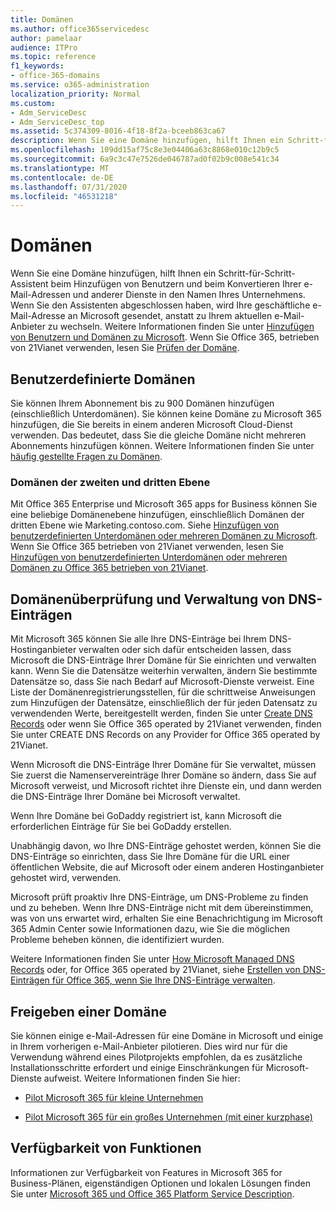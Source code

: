 ```yaml
---
title: Domänen
ms.author: office365servicedesc
author: pamelaar
audience: ITPro
ms.topic: reference
f1_keywords:
- office-365-domains
ms.service: o365-administration
localization_priority: Normal
ms.custom:
- Adm_ServiceDesc
- Adm_ServiceDesc_top
ms.assetid: 5c374309-8016-4f18-8f2a-bceeb863ca67
description: Wenn Sie eine Domäne hinzufügen, hilft Ihnen ein Schritt-für-Schritt-Assistent beim Hinzufügen von Benutzern und beim Konvertieren Ihrer e-Mail-Adressen und anderer Dienste in den Namen Ihres Unternehmens. Wenn Sie den Assistenten abgeschlossen haben, wird Ihre geschäftliche e-Mail-Adresse an Microsoft gesendet, anstatt zu Ihrem aktuellen e-Mail-Anbieter zu wechseln. Weitere Informationen finden Sie unter Hinzufügen von Benutzern und Domänen zu Microsoft. Wenn Sie Office 365, betrieben von 21Vianet verwenden, lesen Sie Prüfen der Domäne.
ms.openlocfilehash: 109dd15af75c8e3e04406a63c8868e010c12b9c5
ms.sourcegitcommit: 6a9c3c47e7526de046787ad0f02b9c008e541c34
ms.translationtype: MT
ms.contentlocale: de-DE
ms.lasthandoff: 07/31/2020
ms.locfileid: "46531218"
---
```

# <a name="domains"></a>Domänen

Wenn Sie eine Domäne hinzufügen, hilft Ihnen ein Schritt-für-Schritt-Assistent beim Hinzufügen von Benutzern und beim Konvertieren Ihrer e-Mail-Adressen und anderer Dienste in den Namen Ihres Unternehmens. Wenn Sie den Assistenten abgeschlossen haben, wird Ihre geschäftliche e-Mail-Adresse an Microsoft gesendet, anstatt zu Ihrem aktuellen e-Mail-Anbieter zu wechseln. Weitere Informationen finden Sie unter [Hinzufügen von Benutzern und Domänen zu Microsoft](https://support.office.com/article/6383f56d-3d09-4dcb-9b41-b5f5a5efd611). Wenn Sie Office 365, betrieben von 21Vianet verwenden, lesen Sie [Prüfen der Domäne](https://docs.microsoft.com/office365/admin/setup/add-domain).
  
## <a name="custom-domains"></a>Benutzerdefinierte Domänen

Sie können Ihrem Abonnement bis zu 900 Domänen hinzufügen (einschließlich Unterdomänen). Sie können keine Domäne zu Microsoft 365 hinzufügen, die Sie bereits in einem anderen Microsoft Cloud-Dienst verwenden. Das bedeutet, dass Sie die gleiche Domäne nicht mehreren Abonnements hinzufügen können. Weitere Informationen finden Sie unter [häufig gestellte Fragen zu Domänen](https://support.office.com/article/Domains-FAQ-1272bad0-4bd4-4796-8005-67d6fb3afc5a).
  
### <a name="second-and-third-level-domains"></a>Domänen der zweiten und dritten Ebene

Mit Office 365 Enterprise und Microsoft 365 apps for Business können Sie eine beliebige Domänenebene hinzufügen, einschließlich Domänen der dritten Ebene wie Marketing.contoso.com. Siehe [Hinzufügen von benutzerdefinierten Unterdomänen oder mehreren Domänen zu Microsoft](https://docs.microsoft.com/office365/admin/setup/domains-faq). Wenn Sie Office 365 betrieben von 21Vianet verwenden, lesen Sie [Hinzufügen von benutzerdefinierten Unterdomänen oder mehreren Domänen zu Office 365 betrieben von 21Vianet](https://docs.microsoft.com/office365/admin/setup/domains-faq).
  
## <a name="domain-verification-and-managing-dns-records"></a>Domänenüberprüfung und Verwaltung von DNS-Einträgen

Mit Microsoft 365 können Sie alle Ihre DNS-Einträge bei Ihrem DNS-Hostinganbieter verwalten oder sich dafür entscheiden lassen, dass Microsoft die DNS-Einträge Ihrer Domäne für Sie einrichten und verwalten kann. Wenn Sie die Datensätze weiterhin verwalten, ändern Sie bestimmte Datensätze so, dass Sie nach Bedarf auf Microsoft-Dienste verweist. Eine Liste der Domänenregistrierungsstellen, für die schrittweise Anweisungen zum Hinzufügen der Datensätze, einschließlich der für jeden Datensatz zu verwendenden Werte, bereitgestellt werden, finden Sie unter [Create DNS Records](https://docs.microsoft.com/office365/admin/get-help-with-domains/create-dns-records-at-any-dns-hosting-provider) oder wenn Sie Office 365 operated by 21Vianet verwenden, finden Sie unter CREATE DNS Records on any Provider for Office 365 operated by 21Vianet. 
  
Wenn Microsoft die DNS-Einträge Ihrer Domäne für Sie verwaltet, müssen Sie zuerst die Namenservereinträge Ihrer Domäne so ändern, dass Sie auf Microsoft verweist, und Microsoft richtet ihre Dienste ein, und dann werden die DNS-Einträge Ihrer Domäne bei Microsoft verwaltet.
  
Wenn Ihre Domäne bei GoDaddy registriert ist, kann Microsoft die erforderlichen Einträge für Sie bei GoDaddy erstellen. 
  
Unabhängig davon, wo Ihre DNS-Einträge gehostet werden, können Sie die DNS-Einträge so einrichten, dass Sie Ihre Domäne für die URL einer öffentlichen Website, die auf Microsoft oder einem anderen Hostinganbieter gehostet wird, verwenden. 
  
Microsoft prüft proaktiv Ihre DNS-Einträge, um DNS-Probleme zu finden und zu beheben. Wenn Ihre DNS-Einträge nicht mit dem übereinstimmen, was von uns erwartet wird, erhalten Sie eine Benachrichtigung im Microsoft 365 Admin Center sowie Informationen dazu, wie Sie die möglichen Probleme beheben können, die identifiziert wurden.
  
Weitere Informationen finden Sie unter [How Microsoft Managed DNS Records](https://docs.microsoft.com/office365/admin/setup/domains-faq) oder, for Office 365 operated by 21Vianet, siehe [Erstellen von DNS-Einträgen für Office 365, wenn Sie Ihre DNS-Einträge verwalten](https://docs.microsoft.com/office365/admin/services-in-china/create-dns-records-when-you-manage-your-dns-records).
  
## <a name="sharing-a-domain"></a>Freigeben einer Domäne

Sie können einige e-Mail-Adressen für eine Domäne in Microsoft und einige in Ihrem vorherigen e-Mail-Anbieter pilotieren. Dies wird nur für die Verwendung während eines Pilotprojekts empfohlen, da es zusätzliche Installationsschritte erfordert und einige Einschränkungen für Microsoft-Dienste aufweist. Weitere Informationen finden Sie hier:
  
- [Pilot Microsoft 365 für kleine Unternehmen](https://support.office.com/article/39cee536-6a03-40cf-b9c1-f301bb6001d7)
    
- [Pilot Microsoft 365 für ein großes Unternehmen (mit einer kurzphase)](https://fasttrack.office.com/onboard)
    
## <a name="feature-availability"></a>Verfügbarkeit von Funktionen

Informationen zur Verfügbarkeit von Features in Microsoft 365 for Business-Plänen, eigenständigen Optionen und lokalen Lösungen finden Sie unter [Microsoft 365 und Office 365 Platform Service Description](office-365-platform-service-description.md).
  

